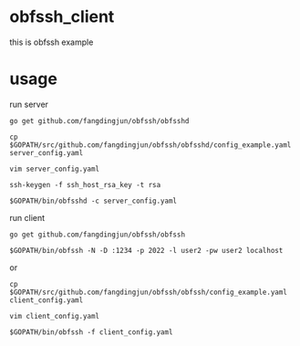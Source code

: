 obfssh\_client
=============

this is obfssh example


usage
=====

run server

    go get github.com/fangdingjun/obfssh/obfsshd
    
    cp $GOPATH/src/github.com/fangdingjun/obfssh/obfsshd/config_example.yaml server_config.yaml

    vim server_config.yaml

    ssh-keygen -f ssh_host_rsa_key -t rsa

    $GOPATH/bin/obfsshd -c server_config.yaml


run client

    go get github.com/fangdingjun/obfssh/obfssh

    $GOPATH/bin/obfssh -N -D :1234 -p 2022 -l user2 -pw user2 localhost
    
or
    
    cp $GOPATH/src/github.com/fangdingjun/obfssh/obfssh/config_example.yaml client_config.yaml

    vim client_config.yaml

    $GOPATH/bin/obfssh -f client_config.yaml
